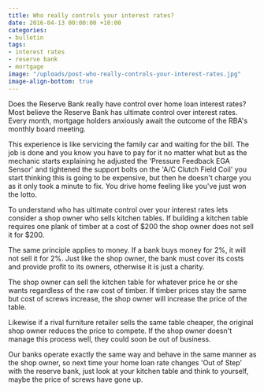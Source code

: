 ```yaml
---
title: Who really controls your interest rates?
date: 2016-04-13 00:00:00 +10:00
categories:
- bulletin
tags:
- interest rates
- reserve bank
- mortgage
image: "/uploads/post-who-really-controls-your-interest-rates.jpg"
image-align-bottom: true
---
```


Does the Reserve Bank really have control over home loan interest rates? Most believe the Reserve Bank has ultimate control over interest rates. Every month, mortgage holders anxiously await the outcome of the RBA's monthly board meeting. 

This experience is like servicing the family car and waiting for the bill.  The job is done and you know you have to pay for it no matter what but as the mechanic starts explaining he adjusted the 'Pressure Feedback EGA Sensor' and tightened the support bolts on the 'A/C Clutch Field Coil' you start thinking this is going to be expensive, but then he doesn't charge you as it only took a minute to fix. You drive home feeling like you've just won the lotto.    

To understand who has ultimate control over your interest rates lets consider a shop owner who sells kitchen tables. If building a kitchen table requires one plank of timber at a cost of $200 the shop owner does not sell it for $200. 

The same principle applies to money. If a bank buys money for 2%, it will not sell it for 2%.  Just like the shop owner, the bank must cover its costs and provide profit to its owners, otherwise it is just a charity.

The shop owner can sell the kitchen table for whatever price he or she wants regardless of the raw cost of timber. If timber prices stay the same but cost of screws increase, the shop owner will increase the price of the table.  

Likewise if a rival furniture retailer sells the same table cheaper, the original shop owner reduces the price to compete. If the shop owner doesn't manage this process well, they could soon be out of business.

Our banks operate exactly the same way and behave in the same manner as the shop owner, so next time your home loan rate changes 'Out of Step' with the reserve bank, just look at your kitchen table and think to yourself, maybe the price of screws have gone up.
